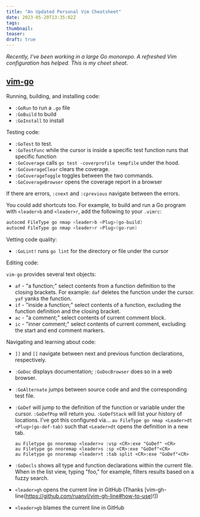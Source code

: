 ```yaml
---
title: "An Updated Personal Vim Cheatsheet"
date: 2023-05-20T13:35:02Z
tags:
thumbnail:
teaser:
draft: true
---
```


_Recently, I've been working in a large Go monorepo. A refreshed Vim
configuration has helped. This is my cheet sheat_.

## [vim-go](https://github.com/fatih/vim-go)

Running, building, and installing code:

* `:GoRun` to run a `.go` file
* `:GoBuild` to build
* `:GoInstall` to install

Testing code:

* `:GoTest` to test.
* `:GoTestFunc` while the cursor is inside a specific test function runs that specific function
* `:GoCoverage` calls `go test -coverprofile tempfile` under the hood.
* `:GoCoverageClear` clears the coverage.
* `:GoCoverageToggle` toggles between the two commands.
* `:GoCoverageBrowser` opens the coverage report in a browser

If there are errors, `:cnext` and `:cprevious` navigate between the errors.

You could add shortcuts too. For example, to build and run a Go program with `<leader>b` and `<leader>r`, add the following to your `.vimrc`:

```bash
autocmd FileType go nmap <leader>b <Plug>(go-build)
autocmd FileType go nmap <leader>r <Plug>(go-run)
```

Vetting code quality:

* `:GoLint!` runs `go lint` for the directory or file under the cursor

Editing code:

`vim-go` provides several text objects:

* `af` - "a function;" select contents from a function definition to the closing brackets. For example: `daf` deletes the function under the cursor. `yaf` yanks the function.
* `if` - "inside a function;" select contents of a function, excluding the function definition and the closing bracket.
* `ac` - "a comment;" select contents of current comment block.
* `ic` - "inner comment;" select contents of current comment, excluding the start and end comment markers.

Navigating and learning about code:

* `]]` and `[[` navigate between next and previous function declarations, respectively.
* `:GoDoc` displays documentation; `:GoDocBrowser` does so in a web browser.
* `:GoAlternate` jumps between source code and and the corresponding test file.
* `:GoDef` will jump to the definition of the function or variable under the cursor. `:GoDefPop` will return you. `:GoDefStack` will list your history of locations. I've got this configured via... `au FileType go nmap <Leader>dt <Plug>(go-def-tab)` such that `<Leader>dt` opens the definition in a new tab.

    ```
    au Filetype go nnoremap <leader>v :vsp <CR>:exe "GoDef" <CR>
    au Filetype go nnoremap <leader>s :sp <CR>:exe "GoDef"<CR>
    au Filetype go nnoremap <leader>t :tab split <CR>:exe "GoDef"<CR>
    ```
* `:GoDecls` shows all type and function declarations within the current file. When in the list view, typing "foo," for example, filters results based on a fuzzy search.

* `<leader>gh` opens the current line in GitHub (Thanks [vim-gh-line(https://github.com/ruanyl/vim-gh-line#how-to-use)!])
* `<leader>gb` blames the current line in GitHub
